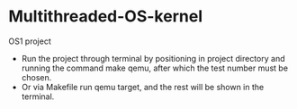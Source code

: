 # Multithreaded-OS-kernel
OS1 project

- Run the project through terminal by positioning in project directory and running the command make qemu, after which the test number must be chosen.
- Or via Makefile run qemu target, and the rest will be shown in the terminal.
